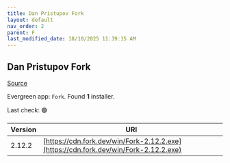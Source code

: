 ```yaml
---
title: Dan Pristupov Fork
layout: default
nav_order: 2
parent: F
last_modified_date: 18/10/2025 11:39:15 AM
---
```


## Dan Pristupov Fork

[Source](https://www.fork.dev)

Evergreen app: `Fork`. Found **1** installer.

Last check: 🟢

| Version | URI                                                                                  |
| ------- | ------------------------------------------------------------------------------------ |
| 2.12.2  | [https://cdn.fork.dev/win/Fork-2.12.2.exe](https://cdn.fork.dev/win/Fork-2.12.2.exe) |
